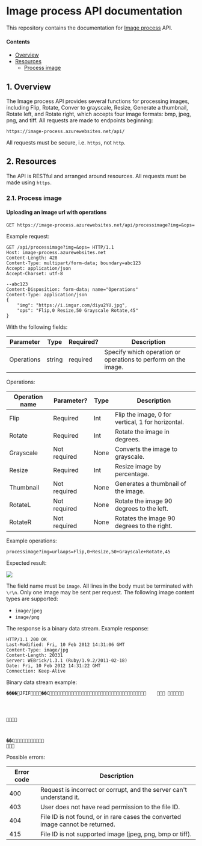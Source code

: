 # Image process API documentation

This repository contains the documentation for [Image process]() API.

#### Contents

- [Overview](#1-overview)
- [Resources](#2-resources)
  - [Process image](#21-process-image)

## 1. Overview

The Image process API provides several functions for processing images, including Flip, Rotate, Conver to grayscale, Resize, Generate a thumbnail, Rotate left, and Rotate right, which accepts four image formats: bmp, jpeg, png, and tiff. All requests are made to endpoints beginning:

`https://image-process.azurewebsites.net/api/`

All requests must be secure, i.e. `https`, not `http`.


## 2. Resources

The API is RESTful and arranged around resources. All requests must be made using `https`.

### 2.1. Process image

#### Uploading an image url with operations

```
GET https://image-process.azurewebsites.net/api/processimage?img=&ops=
```

Example request:

```
GET /api/processimage?img=&ops= HTTP/1.1
Host: image-process.azurewebsites.net
Content-Length: 428
Content-Type: multipart/form-data; boundary=abc123
Accept: application/json
Accept-Charset: utf-8

--abc123
Content-Disposition: form-data; name="Operations"
Content-Type: application/json
{
    "img": "https://i.imgur.com/diyu2YU.jpg",
    "ops": "Flip,0 Resize,50 Grayscale Rotate,45"
}
```

With the following fields:

| Parameter       | Type         | Required?  | Description                                                    |
| -------------   |--------------|------------|----------------------------------------------------------------|
| Operations      | string       | required   | Specify which operation or operations to perform on the image. |

Operations:

| Operation name  | Parameter?   | Type       | Description                                          |
| -------------   |--------------|------------|------------------------------------------------------|
| Flip            | Required     | Int        | Flip the image, 0 for vertical, 1 for horizontal.    |
| Rotate          | Required     | Int        | Rotate the image in degrees.                         |
| Grayscale       | Not required | None       | Converts the image to grayscale.                     |
| Resize          | Required     | Int        | Resize image by percentage.                          |
| Thumbnail       | Not required | None       | Generates a thumbnail of the image.                  |
| RotateL         | Not required | None       | Rotate the image 90 degrees to the left.             |
| RotateR         | Not required | None       | Rotates the image 90 degrees to the right.           |

Example operations:

```
processimage?img=url&ops=Flip,0+Resize,50+Grayscale+Rotate,45
```

Expected result:

![](https://i.imgur.com/qy88frp.jpg)


The field name must be `image`. All lines in the body must be terminated with `\r\n`. Only one image may be sent per request. The following image content types are supported:

* `image/jpeg`
* `image/png`

The response is a binary data stream. Example response:
```
HTTP/1.1 200 OK 
Last-Modified: Fri, 10 Feb 2012 14:31:06 GMT
Content-Type: image/jpg
Content-Length: 20331
Server: WEBrick/1.3.1 (Ruby/1.9.2/2011-02-18)
Date: Fri, 10 Feb 2012 14:31:22 GMT
Connection: Keep-Alive
```

Binary data stream example:
```
����JFIF��C			





	


��C

```

Possible errors:

| Error code | Description                                                                                        |
| -----------|----------------------------------------------------------------------------------------------------|
| 400        | Request is incorrect or corrupt, and the server can't understand it.                               |
| 403        | User does not have read permission to the file ID.                                                 |
| 404        | File ID is not found, or in rare cases the converted image cannot be returned.                     |
| 415        | File ID is not supported image (jpeg, png, bmp or tiff).                                           |